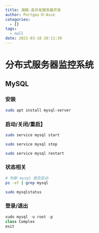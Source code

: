 ```yaml
---
title: 海贼-高并发服务器开发
author: Portgas·D·Asce
categories:
  - []
tags:
  - null
date: 2021-03-10 20:11:39
---
```


<!--more-->

# 分布式服务器监控系统

## MySQL
### 安装
```bash
sudo apt install mysql-server
```
### 启动/关闭/重启】
```bash
sudo service mysql start

sudo service mysql stop

sudo service mysql restart
```

### 状态相关
```bash
# 判断 mysql 是否启动
ps -ef | grep mysql

sudo mysqlstatus
```

### 登录/退出
```cpp
sudo mysql -u root -p
class Complex 
exit
```

